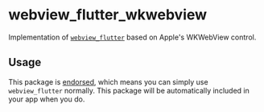 # webview\_flutter\_wkwebview

Implementation of [`webview_flutter`][1] based on Apple's WKWebView control.

## Usage

This package is [endorsed][2], which means you can simply use `webview_flutter`
normally. This package will be automatically included in your app when you do.

[1]: https://pub.dev/packages/webview_flutter
[2]: https://flutter.dev/docs/development/packages-and-plugins/developing-packages#endorsed-federated-plugin

